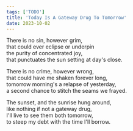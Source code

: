```yaml
---
tags: ['TODO']
title: 'Today Is A Gateway Drug To Tomorrow'
date: 2023-10-02
---
```


There is no sin, however grim,  
that could ever eclipse or underpin  
the purity of concentrated joy,  
that punctuates the sun setting at day's close.

There is no crime, however wrong,  
that could have me shaken forever long,  
tomorrow morning's a relapse of yesterday,  
a second chance to stitch the seams we frayed.

The sunset, and the sunrise hung around,  
like nothing if not a gateway drug,  
I'll live to see them both tomorrow,  
to steep my debt with the time I'll borrow.
